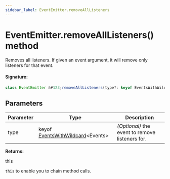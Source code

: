 ```yaml
---
sidebar_label: EventEmitter.removeAllListeners
---
```


# EventEmitter.removeAllListeners() method

Removes all listeners. If given an event argument, it will remove only listeners for that event.

#### Signature:

```typescript
class EventEmitter &#123;removeAllListeners(type?: keyof EventsWithWildcard<Events>): this;&#125;
```

## Parameters

| Parameter | Type                                                                        | Description                                     |
| --------- | --------------------------------------------------------------------------- | ----------------------------------------------- |
| type      | keyof [EventsWithWildcard](./puppeteer.eventswithwildcard.md)&lt;Events&gt; | _(Optional)_ the event to remove listeners for. |

**Returns:**

this

`this` to enable you to chain method calls.
